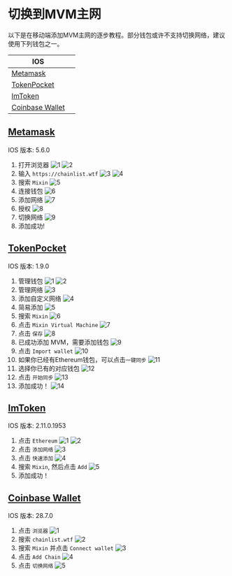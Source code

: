 # 切换到MVM主网

以下是在移动端添加MVM主网的逐步教程。部分钱包或许不支持切换网络，建议使用下列钱包之一。

IOS  | |
-------- | -
[Metamask](#metamask) | 
[TokenPocket](#tokenpocket) |
[ImToken](#imtoken) |
[Coinbase Wallet](#coinbase-wallet) |


## [Metamask](#switch-to-mvm-mainnet)
IOS 版本: 5.6.0

1. 打开浏览器
![1](../assets/add_mvm_guide/metamask/metamask_1.jpg)
![2](../assets/add_mvm_guide/metamask/metamask_2.jpg)
2. 输入 `https://chainlist.wtf`
![3](../assets/add_mvm_guide/metamask/metamask_3.jpg)
![4](../assets/add_mvm_guide/metamask/metamask_4.jpg)
3. 搜索 `Mixin`
![5](../assets/add_mvm_guide/metamask/metamask_5.jpg)
4. 连接钱包
![6](../assets/add_mvm_guide/metamask/metamask_6.jpg)
5. 添加网络
![7](../assets/add_mvm_guide/metamask/metamask_7.jpg)
6. 授权
![8](../assets/add_mvm_guide/metamask/metamask_8.jpg)
7. 切换网络
![9](../assets/add_mvm_guide/metamask/metamask_9.jpg)
8. 添加成功!

## [TokenPocket](#switch-to-mvm-mainnet)
IOS 版本: 1.9.0

1. 管理钱包
![1](../assets/add_mvm_guide/tp/tp_1.jpg)
![2](../assets/add_mvm_guide/tp/tp_2.jpg)
2. 管理网络
![3](../assets/add_mvm_guide/tp/tp_3.jpg)
3. 添加自定义网络
![4](../assets/add_mvm_guide/tp/tp_4.jpg)
4. 简易添加
![5](../assets/add_mvm_guide/tp/tp_5.jpg)
5. 搜索 `Mixin`
![6](../assets/add_mvm_guide/tp/tp_6.jpg)
6. 点击 `Mixin Virtual Machine`
![7](../assets/add_mvm_guide/tp/tp_7.jpg)
7. 点击 `保存`
![8](../assets/add_mvm_guide/tp/tp_8.jpg)
8. 已成功添加 MVM，需要添加钱包
![9](../assets/add_mvm_guide/tp/tp_9.jpg)
9. 点击 `Import wallet`
![10](../assets/add_mvm_guide/tp/tp_10.jpg)
10. 如果你已经有Ethereum钱包，可以点击`一键同步`
![11](../assets/add_mvm_guide/tp/tp_11.jpg)
11. 选择你已有的对应钱包
![12](../assets/add_mvm_guide/tp/tp_12.jpg)
12. 点击 `开始同步`
![13](../assets/add_mvm_guide/tp/tp_13.jpg)
13. 添加成功！
![14](../assets/add_mvm_guide/tp/tp_14.jpg)

## [ImToken](#switch-to-mvm-mainnet)
IOS 版本: 2.11.0.1953
1. 点击 `Ethereum`
![1](../assets/add_mvm_guide/imtoken/imtoken_1.jpg)
![2](../assets/add_mvm_guide/imtoken/imtoken_2.jpg)
2. 点击 `添加网络`
![3](../assets/add_mvm_guide/imtoken/imtoken_3.jpg)
3. 点击 `快速添加`
![4](../assets/add_mvm_guide/imtoken/imtoken_4.jpg)
4. 搜索 `Mixin`, 然后点击 `Add`
![5](../assets/add_mvm_guide/imtoken/imtoken_5.jpg)
5. 添加成功！

## [Coinbase Wallet](#switch-to-mvm-mainnet)
IOS 版本: 28.7.0
1. 点击 `浏览器`
![1](../assets/add_mvm_guide/coinbase/coinbase_1.jpg)
2. 搜索 `chainlist.wtf`
![2](../assets/add_mvm_guide/coinbase/coinbase_2.jpg)
3. 搜索 `Mixin` 并点击 `Connect wallet`
![3](../assets/add_mvm_guide/coinbase/coinbase_3.jpg)
4. 点击 `Add Chain`
![4](../assets/add_mvm_guide/coinbase/coinbase_4.jpg)
5. 点击 `切换网络`
![5](../assets/add_mvm_guide/coinbase/coinbase_5.jpg)
